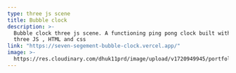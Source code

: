 ```yaml
---
type: three js scene
title: Bubble clock
description: >-
  Bubble clock three js scene. A functioning ping pong clock built with vanilla
  three JS , HTML and css
link: "https://seven-segement-bubble-clock.vercel.app/"
image: >-
  https://res.cloudinary.com/dhuk11prd/image/upload/v1720949945/portfolio-tina/thumbnail_1-min_gflzay.png
---
```

